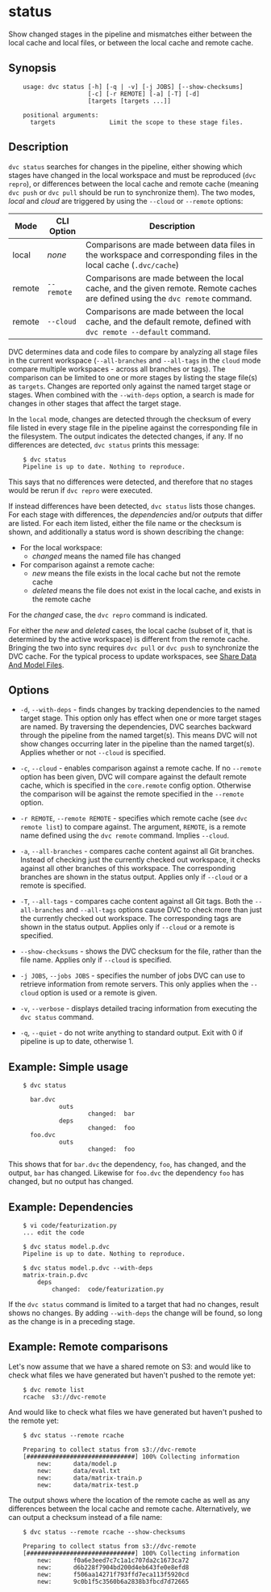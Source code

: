 # status

Show changed stages in the pipeline and mismatches either between the local
cache and local files, or between the local cache and remote cache.

## Synopsis

```usage
    usage: dvc status [-h] [-q | -v] [-j JOBS] [--show-checksums]
                      [-c] [-r REMOTE] [-a] [-T] [-d]
                      [targets [targets ...]]

    positional arguments:
      targets               Limit the scope to these stage files.
```

## Description

`dvc status` searches for changes in the pipeline, either showing which stages
have changed in the local workspace and must be reproduced (`dvc repro`), or
differences between the local cache and remote cache (meaning `dvc push` or `dvc
pull` should be run to synchronize them). The two modes, _local_ and _cloud_ are
triggered by using the `--cloud` or `--remote` options:

Mode   | CLI Option | Description
-------|------------|----------------------------------
local  | _none_     | Comparisons are made between data files in the workspace and corresponding files in the local cache (`.dvc/cache`)
remote | `--remote`  | Comparisons are made between the local cache, and the given remote. Remote caches are defined using the `dvc remote` command.
remote | `--cloud`  | Comparisons are made between the local cache, and the default remote, defined with `dvc remote --default` command.


DVC determines data and code files to compare by analyzing all stage files in
the current workspace (`--all-branches` and `--all-tags` in the `cloud` mode
compare multiple workspaces - across all branches or tags). The comparison can
be limited to one or more stages by listing the stage file(s) as `targets`.
Changes are reported only against the named target stage or stages. When
combined with the `--with-deps` option, a search is made for changes in other
stages that affect the target stage.

In the `local` mode, changes are detected through the checksum of every file
listed in every stage file in the pipeline against the corresponding file in the
filesystem. The output indicates the detected changes, if any. If no
differences are detected, `dvc status` prints this message:

```dvc
    $ dvc status
    Pipeline is up to date. Nothing to reproduce.
```

This says that no differences were detected, and therefore that no stages would
be rerun if `dvc repro` were executed.

If instead differences have been detected, `dvc status` lists those changes.
For each stage with differences, the _dependencies_ and/or _outputs_ that differ
are listed. For each item listed, either the file name or the checksum is shown,
and additionally a status word is shown describing the change:

* For the local workspace:
    * _changed_ means the named file has changed
* For comparison against a remote cache:
    * _new_ means the file exists in the local cache but not the remote cache
    * _deleted_ means the file does not exist in the local cache, and exists in
      the remote cache

For the _changed_ case, the `dvc repro` command is indicated.

For either the _new_ and _deleted_ cases, the local cache (subset of it, that is
determined by the active workspace) is different from the remote cache.
Bringing the two into sync requires `dvc pull` or `dvc push` to synchronize the
DVC cache. For the typical process to update workspaces, see [Share Data And
Model Files](/doc/use-cases/share-data-and-model-files).

## Options

* `-d`, `--with-deps` - finds changes by tracking dependencies to the named
  target stage. This option only has effect when one or more target stages are
  named. By traversing the dependencies, DVC searches backward through the
  pipeline from the named target(s). This means DVC will not show changes
  occurring later in the pipeline than the named target(s). Applies whether or
  not `--cloud` is specified.

* `-c`, `--cloud` - enables comparison against a remote cache. If no `--remote`
  option has been given, DVC will compare against the default remote cache,
  which is specified in the `core.remote` config option.  Otherwise the
  comparison will be against the remote specified in the `--remote` option.

* `-r REMOTE`, `--remote REMOTE` - specifies which remote cache (see `dvc remote
  list`) to compare against. The argument, `REMOTE`, is a remote name defined
  using the `dvc remote` command. Implies `--cloud`.

* `-a`, `--all-branches` - compares cache content against all Git branches.
  Instead of checking just the currently checked out workspace, it checks
  against all other branches of this workspace. The corresponding branches are
  shown in the status output. Applies only if `--cloud` or a remote is
  specified.

* `-T`, `--all-tags` - compares cache content against all Git tags. Both the
  `--all-branches` and `--all-tags` options cause DVC to check more than just
  the currently checked out workspace. The corresponding tags are shown in the
  status output. Applies only if `--cloud` or a remote is specified.

* `--show-checksums` - shows the DVC checksum for the file, rather than the file
  name. Applies only if `--cloud` is specified.

* `-j JOBS`, `--jobs JOBS` - specifies the number of jobs DVC can use to
  retrieve information from remote servers. This only applies when the
  `--cloud` option is used or a remote is given.

* `-v`, `--verbose` - displays detailed tracing information from executing the
  `dvc status` command.

* `-q`, `--quiet` - do not write anything to standard output. Exit with 0 if
  pipeline is up to date, otherwise 1.

## Example: Simple usage

```dvc
    $ dvc status

      bar.dvc
              outs
                      changed:  bar
              deps
                      changed:  foo
      foo.dvc
              outs
                      changed:  foo
```

This shows that for `bar.dvc` the dependency, `foo`, has changed, and the
output, `bar` has changed. Likewise for `foo.dvc` the dependency `foo` has
changed, but no output has changed.

## Example: Dependencies

```dvc
    $ vi code/featurization.py
    ... edit the code
    
    $ dvc status model.p.dvc
    Pipeline is up to date. Nothing to reproduce.
    
    $ dvc status model.p.dvc --with-deps
    matrix-train.p.dvc
        deps
            changed:  code/featurization.py
```

If the `dvc status` command is limited to a target that had no changes, result
shows no changes. By adding `--with-deps` the change will be found, so long as
the change is in a preceding stage.

## Example: Remote comparisons

Let's now assume that we have a shared remote on S3: and would like to check
what files we have generated but haven't pushed to the remote yet:

```dvc
    $ dvc remote list
    rcache	s3://dvc-remote
```

And would like to check what files we have generated but haven't pushed to the
remote yet:

```dvc
    $ dvc status --remote rcache

    Preparing to collect status from s3://dvc-remote
    [##############################] 100% Collecting information
        new:      data/model.p
        new:      data/eval.txt
        new:      data/matrix-train.p
        new:      data/matrix-test.p
```

The output shows where the location of the remote cache as well as any
differences between the local cache and remote cache. Alternatively, we can
output a checksum instead of a file name:

```dvc
    $ dvc status --remote rcache --show-checksums

    Preparing to collect status from s3://dvc-remote
    [##############################] 100% Collecting information
        new:      f0a6e3eed7c7c1a1c707da2c1673ca72
        new:      d6b228f7904bd200d4eb643fe0e8efd8
        new:      f506aa14271f793ffd7eca113f5920cd
        new:      9c0b1f5c3560b6a2838b3fbcd7d72665
```
